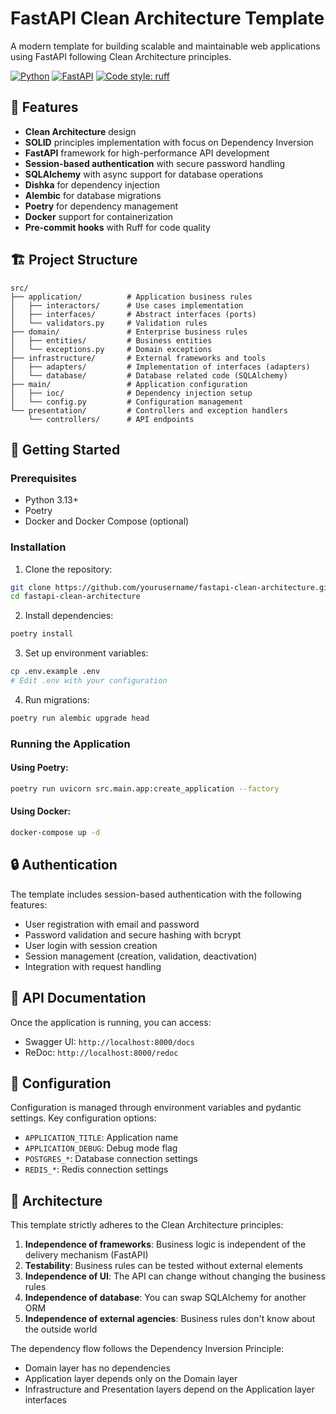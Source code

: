 # FastAPI Clean Architecture Template

A modern template for building scalable and maintainable web applications using FastAPI following Clean Architecture
principles.

[![Python](https://img.shields.io/badge/python-3.13-blue.svg)](https://www.python.org/downloads/)
[![FastAPI](https://img.shields.io/badge/FastAPI-0.115.5-009688.svg)](https://fastapi.tiangolo.com)
[![Code style: ruff](https://img.shields.io/badge/code%20style-ruff-000000.svg)](https://github.com/astral-sh/ruff)

## 🎯 Features

- **Clean Architecture** design
- **SOLID** principles implementation with focus on Dependency Inversion
- **FastAPI** framework for high-performance API development
- **Session-based authentication** with secure password handling
- **SQLAlchemy** with async support for database operations
- **Dishka** for dependency injection
- **Alembic** for database migrations
- **Poetry** for dependency management
- **Docker** support for containerization
- **Pre-commit hooks** with Ruff for code quality

## 🏗️ Project Structure

```
src/
├── application/          # Application business rules
│   ├── interactors/      # Use cases implementation
│   ├── interfaces/       # Abstract interfaces (ports)
│   └── validators.py     # Validation rules
├── domain/               # Enterprise business rules
│   ├── entities/         # Business entities
│   └── exceptions.py     # Domain exceptions
├── infrastructure/       # External frameworks and tools
│   ├── adapters/         # Implementation of interfaces (adapters)
│   └── database/         # Database related code (SQLAlchemy)
├── main/                 # Application configuration
│   ├── ioc/              # Dependency injection setup
│   └── config.py         # Configuration management
└── presentation/         # Controllers and exception handlers
    └── controllers/      # API endpoints
```

## 🚀 Getting Started

### Prerequisites

- Python 3.13+
- Poetry
- Docker and Docker Compose (optional)

### Installation

1. Clone the repository:

```bash
git clone https://github.com/yourusername/fastapi-clean-architecture.git
cd fastapi-clean-architecture
```

2. Install dependencies:

```bash
poetry install
```

3. Set up environment variables:

```bash
cp .env.example .env
# Edit .env with your configuration
```

4. Run migrations:

```bash
poetry run alembic upgrade head
```

### Running the Application

#### Using Poetry:

```bash
poetry run uvicorn src.main.app:create_application --factory
```

#### Using Docker:

```bash
docker-compose up -d
```

## 🔒 Authentication

The template includes session-based authentication with the following features:

- User registration with email and password
- Password validation and secure hashing with bcrypt
- User login with session creation
- Session management (creation, validation, deactivation)
- Integration with request handling

## 📖 API Documentation

Once the application is running, you can access:

- Swagger UI: `http://localhost:8000/docs`
- ReDoc: `http://localhost:8000/redoc`

## 🔧 Configuration

Configuration is managed through environment variables and pydantic settings. Key configuration options:

- `APPLICATION_TITLE`: Application name
- `APPLICATION_DEBUG`: Debug mode flag
- `POSTGRES_*`: Database connection settings
- `REDIS_*`: Redis connection settings

## 🧪 Architecture

This template strictly adheres to the Clean Architecture principles:

1. **Independence of frameworks**: Business logic is independent of the delivery mechanism (FastAPI)
2. **Testability**: Business rules can be tested without external elements
3. **Independence of UI**: The API can change without changing the business rules
4. **Independence of database**: You can swap SQLAlchemy for another ORM
5. **Independence of external agencies**: Business rules don't know about the outside world

The dependency flow follows the Dependency Inversion Principle:

- Domain layer has no dependencies
- Application layer depends only on the Domain layer
- Infrastructure and Presentation layers depend on the Application layer interfaces